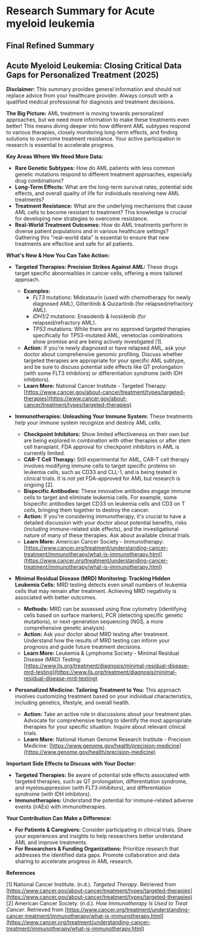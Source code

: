 # Research Summary for Acute myeloid leukemia

## Final Refined Summary

## Acute Myeloid Leukemia: Closing Critical Data Gaps for Personalized Treatment (2025)

**Disclaimer:** This summary provides general information and should not replace advice from your healthcare provider. Always consult with a qualified medical professional for diagnosis and treatment decisions.

**The Big Picture:** AML treatment is moving towards personalized approaches, but we need more information to make these treatments even better! This means diving deeper into how different AML subtypes respond to various therapies, closely monitoring long-term effects, and finding solutions to overcome treatment resistance. Your active participation in research is essential to accelerate progress.

**Key Areas Where We Need More Data:**

*   **Rare Genetic Subtypes:** How do AML patients with less common genetic mutations respond to different treatment approaches, especially drug combinations?
*   **Long-Term Effects:** What are the long-term survival rates, potential side effects, and overall quality of life for individuals receiving new AML treatments?
*   **Treatment Resistance:** What are the underlying mechanisms that cause AML cells to become resistant to treatment? This knowledge is crucial for developing new strategies to overcome resistance.
*   **Real-World Treatment Outcomes:** How do AML treatments perform in diverse patient populations and in various healthcare settings? Gathering this "real-world data" is essential to ensure that new treatments are effective and safe for all patients.

**What's New & How You Can Take Action:**

*   **Targeted Therapies: Precision Strikes Against AML:** These drugs target specific abnormalities in cancer cells, offering a more tailored approach.
    *   **Examples:**
        *   *FLT3* mutations: Midostaurin (used with chemotherapy for newly diagnosed AML), Gilteritinib & Quizartinib (for relapsed/refractory AML).
        *   *IDH1/2* mutations: Enasidenib & Ivosidenib (for relapsed/refractory AML).
        *   *TP53* mutations: While there are no approved targeted therapies specifically for TP53-mutated AML, venetoclax combinations show promise and are being actively investigated [1].
    *   **Action:** If you're newly diagnosed or have relapsed AML, ask your doctor about comprehensive genomic profiling. Discuss whether targeted therapies are appropriate for your specific AML subtype, and be sure to discuss potential side effects like QT prolongation (with some FLT3 inhibitors) or differentiation syndrome (with IDH inhibitors).
    *   **Learn More:** National Cancer Institute - Targeted Therapy: [https://www.cancer.gov/about-cancer/treatment/types/targeted-therapies](https://www.cancer.gov/about-cancer/treatment/types/targeted-therapies)

*   **Immunotherapies: Unleashing Your Immune System:** These treatments help your immune system recognize and destroy AML cells.
    *   **Checkpoint Inhibitors:** Show limited effectiveness on their own but are being explored in combination with other therapies or after stem cell transplant. FDA approval for checkpoint inhibitors in AML is currently limited.
    *   **CAR-T Cell Therapy:** Still experimental for AML, CAR-T cell therapy involves modifying immune cells to target specific proteins on leukemia cells, such as CD33 and CLL-1, and is being tested in clinical trials. It is not yet FDA-approved for AML but research is ongoing [2].
    *   **Bispecific Antibodies:** These innovative antibodies engage immune cells to target and eliminate leukemia cells. For example, some bispecific antibodies target CD33 on leukemia cells and CD3 on T cells, bringing them together to destroy the cancer.
    *   **Action:** If you're considering immunotherapy, it's crucial to have a detailed discussion with your doctor about potential benefits, risks (including immune-related side effects), and the investigational nature of many of these therapies. Ask about available clinical trials.
    *   **Learn More:** American Cancer Society - Immunotherapy: [https://www.cancer.org/treatment/understanding-cancer-treatment/immunotherapy/what-is-immunotherapy.html](https://www.cancer.org/treatment/understanding-cancer-treatment/immunotherapy/what-is-immunotherapy.html)

*   **Minimal Residual Disease (MRD) Monitoring: Tracking Hidden Leukemia Cells:** MRD testing detects even small numbers of leukemia cells that may remain after treatment. Achieving MRD negativity is associated with better outcomes.
    *   **Methods:** MRD can be assessed using flow cytometry (identifying cells based on surface markers), PCR (detecting specific genetic mutations), or next-generation sequencing (NGS, a more comprehensive genetic analysis).
    *   **Action:** Ask your doctor about MRD testing after treatment. Understand how the results of MRD testing can inform your prognosis and guide future treatment decisions.
     *   **Learn More:** Leukemia & Lymphoma Society - Minimal Residual Disease (MRD) Testing: [https://www.lls.org/treatment/diagnosis/minimal-residual-disease-mrd-testing](https://www.lls.org/treatment/diagnosis/minimal-residual-disease-mrd-testing)

*   **Personalized Medicine: Tailoring Treatment to You:** This approach involves customizing treatment based on your individual characteristics, including genetics, lifestyle, and overall health.
    *   **Action:** Take an active role in discussions about your treatment plan. Advocate for comprehensive testing to identify the most appropriate therapies for your specific situation. Inquire about relevant clinical trials.
     *   **Learn More:** National Human Genome Research Institute - Precision Medicine: [https://www.genome.gov/health/precision-medicine](https://www.genome.gov/health/precision-medicine)

**Important Side Effects to Discuss with Your Doctor:**

*   **Targeted Therapies:** Be aware of potential side effects associated with targeted therapies, such as QT prolongation, differentiation syndrome, and myelosuppression (with FLT3 inhibitors), and differentiation syndrome (with IDH inhibitors).
*   **Immunotherapies:** Understand the potential for immune-related adverse events (irAEs) with immunotherapies.

**Your Contribution Can Make a Difference:**

*   **For Patients & Caregivers:** Consider participating in clinical trials. Share your experiences and insights to help researchers better understand AML and improve treatments.
*   **For Researchers & Funding Organizations:** Prioritize research that addresses the identified data gaps. Promote collaboration and data sharing to accelerate progress in AML research.

**References**

[1] National Cancer Institute. (n.d.). *Targeted Therapy*. Retrieved from [https://www.cancer.gov/about-cancer/treatment/types/targeted-therapies](https://www.cancer.gov/about-cancer/treatment/types/targeted-therapies)
[2] American Cancer Society. (n.d.). *How Immunotherapy Is Used to Treat Cancer*. Retrieved from [https://www.cancer.org/treatment/understanding-cancer-treatment/immunotherapy/what-is-immunotherapy.html](https://www.cancer.org/treatment/understanding-cancer-treatment/immunotherapy/what-is-immunotherapy.html)
